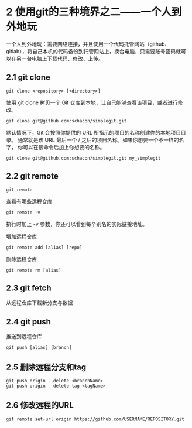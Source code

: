 ﻿

# 2 使用git的三种境界之二——一个人到外地玩
一个人到外地玩：需要网络连接，并且使用一个代码托管网站（github、gitlab），将自己本机的代码备份到托管网站上，换台电脑，只需要账号密码就可以在另一台电脑上下载代码、修改、上传。
## 2.1 git clone 
```
git clone <repository> [<directory>]
```
使用 git clone 拷贝一个 Git 仓库到本地，让自己能够查看该项目，或者进行修改。
```
git clone git@github.com:schacon/simplegit.git
```
默认情况下，Git 会按照你提供的 URL 所指示的项目的名称创建你的本地项目目录。 通常就是该 URL 最后一个 / 之后的项目名称。如果你想要一个不一样的名字， 你可以在该命令后加上你想要的名称。
```
git clone git@github.com:schacon/simplegit.git my_simplegit
```

## 2.2 git remote
```
git remote
```
查看有哪些远程仓库

```
git remote -v
```
执行时加上 -v 参数，你还可以看到每个别名的实际链接地址。

增加远程仓库
```
git remote add [alias] [repo]
```

删除远程仓库
```
git remote rm [alias]
```

## 2.3 git fetch
从远程仓库下载新分支与数据


## 2.4 git push
推送到远程仓库
```
git push [alias] [branch]
```

## 2.5 删除远程分支和tag
```
git push origin --delete <branchName>
git push origin --delete tag <tagName>
```

## 2.6 修改远程的URL
```
git remote set-url origin https://github.com/USERNAME/REPOSITORY.git
```
